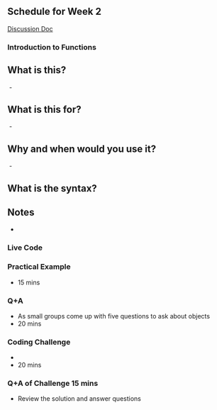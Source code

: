 ## Schedule for Week 2
[Discussion Doc](https://docs.google.com/document/d/1EW6ip2N9eJYiXlF8iJmKUwl0I92ZafW2JBSWfqs0Kgc/edit?usp=sharing)
### Introduction to Functions

## What is this? 
 - 

## What is this for?
 - 

## Why and when would you use it?
 - 

## What is the syntax?


## Notes

- 

### Live Code

### Practical Example
- 15 mins
### Q+A
- As small groups come up with five questions to ask about objects
- 20 mins
### Coding Challenge
- 
- 20 mins
### Q+A of Challenge 15 mins
- Review the solution and answer questions
